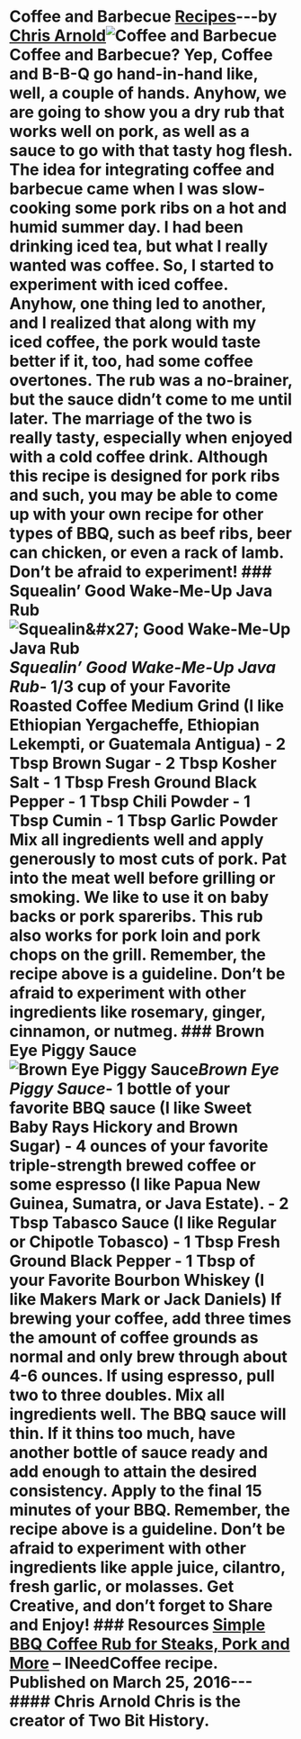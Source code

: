 # Coffee and Barbecue [Recipes](https://ineedcoffee.com/section/coffee-recipes/)---by [Chris Arnold](https://ineedcoffee.com/by/chris-arnold/)![Coffee and Barbecue](https://ineedcoffee.com/images/posts/coffee-and-barbecue/Coffee-and-Barbecue.jpg) Coffee and Barbecue? Yep, Coffee and B-B-Q go hand-in-hand like, well, a couple of hands. Anyhow, we are going to show you a dry rub that works well on pork, as well as a sauce to go with that tasty hog flesh. The idea for integrating coffee and barbecue came when I was slow-cooking some pork ribs on a hot and humid summer day. I had been drinking iced tea, but what I really wanted was coffee. So, I started to experiment with iced coffee. Anyhow, one thing led to another, and I realized that along with my iced coffee, the pork would taste better if it, too, had some coffee overtones. The rub was a no-brainer, but the sauce didn’t come to me until later. The marriage of the two is really tasty, especially when enjoyed with a cold coffee drink. Although this recipe is designed for pork ribs and such, you may be able to come up with your own recipe for other types of BBQ, such as beef ribs, beer can chicken, or even a rack of lamb. Don’t be afraid to experiment! ### Squealin’ Good Wake-Me-Up Java Rub![Squealin&amp;#x27; Good Wake-Me-Up Java Rub](https://ineedcoffee.com/assets/java-rub.bbeB_jMu_wdyuo.webp)_Squealin’ Good Wake-Me-Up Java Rub_- 1/3 cup of your Favorite Roasted Coffee Medium Grind (I like Ethiopian Yergacheffe, Ethiopian Lekempti, or Guatemala Antigua) - 2 Tbsp Brown Sugar - 2 Tbsp Kosher Salt - 1 Tbsp Fresh Ground Black Pepper - 1 Tbsp Chili Powder - 1 Tbsp Cumin - 1 Tbsp Garlic Powder Mix all ingredients well and apply generously to most cuts of pork. Pat into the meat well before grilling or smoking. We like to use it on baby backs or pork spareribs. This rub also works for pork loin and pork chops on the grill. Remember, the recipe above is a guideline. Don’t be afraid to experiment with other ingredients like rosemary, ginger, cinnamon, or nutmeg. ### Brown Eye Piggy Sauce![Brown Eye Piggy Sauce](https://ineedcoffee.com/assets/piggy-sauce.O0dSaU8d_Z2sdQU0.webp)_Brown Eye Piggy Sauce_- 1 bottle of your favorite BBQ sauce (I like Sweet Baby Rays Hickory and Brown Sugar) - 4 ounces of your favorite triple-strength brewed coffee or some espresso (I like Papua New Guinea, Sumatra, or Java Estate). - 2 Tbsp Tabasco Sauce (I like Regular or Chipotle Tobasco) - 1 Tbsp Fresh Ground Black Pepper - 1 Tbsp of your Favorite Bourbon Whiskey (I like Makers Mark or Jack Daniels) If brewing your coffee, add three times the amount of coffee grounds as normal and only brew through about 4-6 ounces. If using espresso, pull two to three doubles. Mix all ingredients well. The BBQ sauce will thin. If it thins too much, have another bottle of sauce ready and add enough to attain the desired consistency. Apply to the final 15 minutes of your BBQ. Remember, the recipe above is a guideline. Don’t be afraid to experiment with other ingredients like apple juice, cilantro, fresh garlic, or molasses. Get Creative, and don’t forget to Share and Enjoy! ### Resources [Simple BBQ Coffee Rub for Steaks, Pork and More](https://ineedcoffee.com/simple-bbq-coffee-rub-for-steaks-pork-and-more/) – INeedCoffee recipe. Published on March 25, 2016--- #### Chris Arnold Chris is the creator of Two Bit History.
